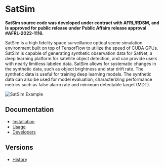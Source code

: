 SatSim
======

**SatSim source code was developed under contract with AFRL/RDSM, and is approved for public release under Public Affairs release approval
#AFRL-2022-1116.**

SatSim is a high fidelity space surveillance optical scene simulation environment built on top of TensorFlow to utilize the speed of CUDA GPUs. SatSim is capable of generating synthetic observation data for SatNet, a deep learning platform for satellite object detection, and can provide users with nearly limitless labeled data. SatSim allows for systematic changes in the synthetic data, such as object brightness and star drift rate. The synthetic data is useful for training deep learning models. The synthetic data can also be used for model evaluation, characterizing performance metrics such as false alarm rate and minimum detectable target (MDT).

![SatSim Example](satsim.jpg)

Documentation
-------------

* [Installation](docs/installation.rst)
* [Usage](docs/usage.rst)
* [Developers](CONTRIBUTING.rst#getting-started)

Versions
--------

* [History](HISTORY.md)